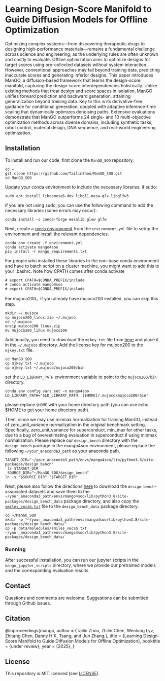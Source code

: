 
# Learning Design-Score Manifold to Guide Diffusion Models for Offline Optimization

Optimizing complex systems—from discovering therapeutic drugs to designing high-performance materials—remains a fundamental challenge across science and engineering, as the underlying rules are often unknown and costly to evaluate. 
Offline optimization aims to optimize designs for target scores using pre-collected datasets without system interaction.
However, conventional approaches may fail beyond training data, predicting inaccurate scores and generating inferior designs. 
This paper introduces ManGO, a diffusion-based framework that learns the design-score manifold, capturing the design-score interdependencies holistically.
Unlike existing methods that treat design and score spaces in isolation, ManGO unifies forward prediction and backward generation, attaining generalization beyond training data. 
Key to this is its derivative-free guidance for conditional generation, coupled with adaptive inference-time scaling that dynamically optimizes denoising paths. 
Extensive evaluations demonstrate that ManGO outperforms 24 single- and 10 multi-objective optimization methods across diverse domains, including synthetic tasks, robot control, material design, DNA sequence, and real-world engineering optimization.

## Installation

To install and run our code, first clone the `ManGO_SOO` repository.

```
cd ~
git clone https://github.com/TailinZhou/ManGO_SOO.git
cd ManGO_SOO
```

Update your conda environment to include the necessary libraries. if sudo:
```
sudo apt install libosmesa6-dev libgl1-mesa-glx libglfw3
```
if you are not using sudo, you can use the following command to add the necessary libraries (some errors may occur):
```
conda install -c conda-forge mesalib glew glfw
```

Next, create a [`conda` environment](https://conda.io/projects/conda/en/latest/user-guide/tasks/manage-environments.html#creating-an-environment-from-an-environment-yml-file) from the `environment.yml` file to setup the environment and install the relevant dependencies.

```
conda env create -f environment.yml
conda activate mango4soo
pip install -r mango_requirements.txt
```

For people who installed these libraries to the non-base conda environment and have to batch script on a cluster machine, you might want to add this to your .bashrc. Note how CPATH comes after conda activate
```
# export CPATH=$CONDA_PREFIX/include
# conda activate mango4soo
# export CPATH=$CONDA_PREFIX/include
```

For mujoco200，if you already have mujoco200 installed, you can skip this step.

```
mkdir ~/.mujoco
cp mujoco200_linux.zip ~/.mujoco
cd ~/.mujoco
unzip mujoco200_linux.zip
mv mujoco200_linux mujoco200   
```
Additionally, you need to download the `mjkey.txt` file from [here](https://www.roboti.us/license.html) and place it in the `~/.mujoco` directory.
Add the license key for mujoco200 to the `mjkey.txt` file.
```
cd ManGO_SOO
cp mjkey.txt ~/.mujoco
cp mjkey.txt ~/.mujoco/mujoco200/bin
```

set the `LD_LIBRARY_PATH` environment variable to point to the `mujoco200/bin` directory.
```
conda env config vars set -n mango4soo LD_LIBRARY_PATH="$LD_LIBRARY_PATH: {$HOME}/.mujoco/mujoco200/bin"
```
please replace `$HOME` with your home directory path (you can use echo $HOME to get your home directory path).
 

Then, since we may use minmax normalization for training ManGO, instead of zero_unit_variance normalization in the original benchmark setting.  Specifically, zero_unit_variance for superconduct, min_max for other tasks, due to a bug of overestimating evaluation in superconduct if using minmax normalization. Please replace our `design_bench` directory with the `design_bench` package in the mango4soo environment, please replace the following `~/your_anaconda3_path` as your anaconda path.

```
TARGET_DIR="~/your_anaconda3_path/envs/mango4soo/lib/python3.8/site-packages/design_bench"
 ls $TARGET_DIR   
 SOURCE_DIR="~/ManGO_SOO/design_bench"
ln -s "$SOURCE_DIR" "$TARGET_DIR"  
```

 

Next, please also follow the directions [here](https://github.com/rail-berkeley/design-bench/issues/1) to download the `design-bench`-associated datasets and save them to the `~/your_anaconda3_path/envs/mango4soo/lib/python3.8/site-packages/design_bench_data` package directory, and also copy the [`smiles_vocab.txt`](./data/molecules/smiles_vocab.txt) file to the `design_bench_data` package directory:

```
cd ~/ManGO_SOO
mkdir -p "~/your_anaconda3_path/envs/mango4soo/lib/python3.8/site-packages/design_bench_data/"
cp -p data/molecules/smiles_vocab.txt  ~/your_anaconda3_path/envs/mango4soo/lib/python3.8/site-packages/design_bench_data/
```


### Running
After successful installation, you can run our jupyter scripts in the `mango_jupyter_scripts` directory, where we provide our pretrained models and the corresponding evaluation results.


## Contact
Questions and comments are welcome. Suggestions can be submitted through Github issues. 

## Citation
@inproceedings{mango,
    author = {Tailin Zhou, Zhilin Chen, Wenlong Lyv, Zhitang Chen, Danny H.K. Tsang, and Jun Zhang.},
    title = {Learning Design-Score Manifold to Guide Diffusion Models for Offline Optimization},
    booktitle = {under review},
    year = {2025},
}

## License

This repository is MIT licensed (see [LICENSE](LICENSE)).


